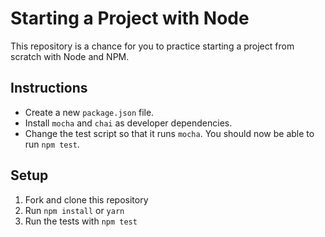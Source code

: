 # Starting a Project with Node

This repository is a chance for you to practice starting a project from scratch with Node and NPM.

## Instructions

- Create a new `package.json` file.
- Install `mocha` and `chai` as developer dependencies.
- Change the test script so that it runs `mocha`. You should now be able to run `npm test`.

## Setup

1. Fork and clone this repository
1. Run `npm install` or `yarn`
1. Run the tests with `npm test`
